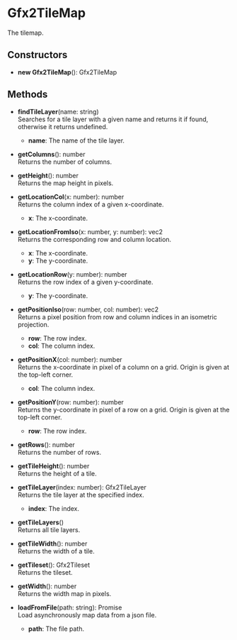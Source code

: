 # Gfx2TileMap

The tilemap.
## Constructors
- **new Gfx2TileMap**(): Gfx2TileMap   
## Methods
- **findTileLayer**(name: string)   
Searches for a tile layer with a given name and returns it if found, otherwise it returns undefined.
   - **name**: The name of the tile layer.

- **getColumns**(): number   
Returns the number of columns.

- **getHeight**(): number   
Returns the map height in pixels.

- **getLocationCol**(x: number): number   
Returns the column index of a given x-coordinate.
   - **x**: The x-coordinate.

- **getLocationFromIso**(x: number, y: number): vec2   
Returns the corresponding row and column location.
   - **x**: The x-coordinate.
   - **y**: The y-coordinate.

- **getLocationRow**(y: number): number   
Returns the row index of a given y-coordinate.
   - **y**: The y-coordinate.

- **getPositionIso**(row: number, col: number): vec2   
Returns a pixel position from row and column indices in an isometric projection.
   - **row**: The row index.
   - **col**: The column index.

- **getPositionX**(col: number): number   
Returns the x-coordinate in pixel of a column on a grid. Origin is given at the top-left corner.
   - **col**: The column index.

- **getPositionY**(row: number): number   
Returns the y-coordinate in pixel of a row on a grid. Origin is given at the top-left corner.
   - **row**: The row index.

- **getRows**(): number   
Returns the number of rows.

- **getTileHeight**(): number   
Returns the height of a tile.

- **getTileLayer**(index: number): Gfx2TileLayer   
Returns the tile layer at the specified index.
   - **index**: The index.

- **getTileLayers**()   
Returns all tile layers.

- **getTileWidth**(): number   
Returns the width of a tile.

- **getTileset**(): Gfx2Tileset   
Returns the tileset.

- **getWidth**(): number   
Returns the width map in pixels.

- **loadFromFile**(path: string): Promise   
Load asynchronously map data from a json file.
   - **path**: The file path.
